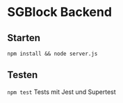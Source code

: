 # SGBlock Backend

## Starten
`npm install && node server.js`

## Testen
`npm test`
Tests mit Jest und Supertest

